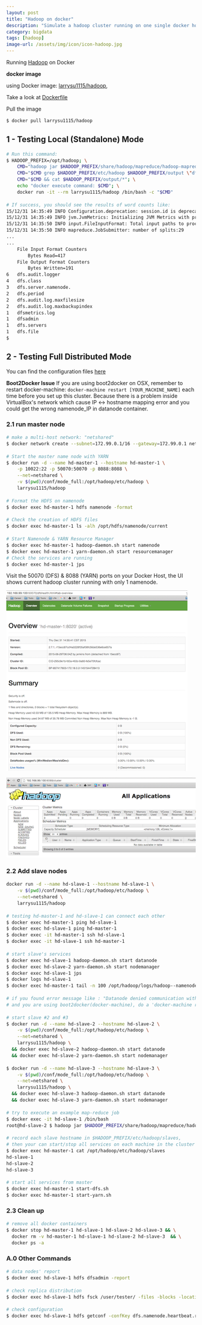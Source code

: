```yaml
---
layout: post
title: "Hadoop on docker"
description: "Simulate a hadoop cluster running on one single docker host."
category: bigdata
tags: [hadoop]
image-url: /assets/img/icon/icon-hadoop.jpg
---
```


Running [Hadoop](http://hadoop.apache.org/) on Docker

__docker image__

using Docker image: [larrysu1115/hadoop](https://hub.docker.com/r/larrysu1115/hadoop/),

Take a look at [Dockerfile](https://github.com/larrysu1115/dockerfile-hadoop/)

Pull the image

```bash
$ docker pull larrysu1115/hadoop
```

## 1 - Testing Local (Standalone) Mode

```bash
# Run this command:
$ HADOOP_PREFIX=/opt/hadoop; \
    CMD="hadoop jar $HADOOP_PREFIX/share/hadoop/mapreduce/hadoop-mapreduce-examples-2.7.1.jar"; \
    CMD="$CMD grep $HADOOP_PREFIX/etc/hadoop $HADOOP_PREFIX/output \"dfs[a-z.]+\""; \
    CMD="$CMD && cat $HADOOP_PREFIX/output/*"; \
    echo "docker execute command: $CMD"; \
    docker run -it --rm larrysu1115/hadoop /bin/bash -c "$CMD"

# If success, you should see the results of word counts like:
15/12/31 14:35:49 INFO Configuration.deprecation: session.id is deprecated. Instead, use dfs.metrics.session-id
15/12/31 14:35:49 INFO jvm.JvmMetrics: Initializing JVM Metrics with processName=JobTracker, sessionId=
15/12/31 14:35:50 INFO input.FileInputFormat: Total input paths to process : 29
15/12/31 14:35:50 INFO mapreduce.JobSubmitter: number of splits:29
...
...
	File Input Format Counters
		Bytes Read=417
	File Output Format Counters
		Bytes Written=191
6	dfs.audit.logger
4	dfs.class
3	dfs.server.namenode.
2	dfs.period
2	dfs.audit.log.maxfilesize
2	dfs.audit.log.maxbackupindex
1	dfsmetrics.log
1	dfsadmin
1	dfs.servers
1	dfs.file
$
```

## 2 - Testing Full Distributed Mode

You can find the configuration files [here](https://github.com/larrysu1115/dockerfile-hadoop/tree/master/conf/mode_full)

__Boot2Docker Issue__ If you are using boot2docker on OSX, remember to restart docker-machine: `docker-machine restart [YOUR_MACHINE_NAME]` each time before you set up this cluster. Because there is a problem inside VirtualBox's network which cause IP <-> hostname mapping error and you could get the wrong namenode_IP in datanode container.

### 2.1 run master node

```bash
# make a multi-host network: "netshared"
$ docker network create --subnet=172.99.0.1/16 --gateway=172.99.0.1 netshared

# Start the master name node with YARN
$ docker run -d --name hd-master-1 --hostname hd-master-1 \
    -p 10022:22 -p 50070:50070 -p 8088:8088 \
    --net=netshared \
    -v $(pwd)/conf/mode_full:/opt/hadoop/etc/hadoop \
    larrysu1115/hadoop

# Format the HDFS on namenode
$ docker exec hd-master-1 hdfs namenode -format

# Check the creation of HDFS files
$ docker exec hd-master-1 ls -alh /opt/hdfs/namenode/current

# Start Namenode & YARN Resource Manager
$ docker exec hd-master-1 hadoop-daemon.sh start namenode
$ docker exec hd-master-1 yarn-daemon.sh start resourcemanager
# Check the services are running
$ docker exec hd-master-1 jps
```

Visit the 50070 (DFS) & 8088 (YARN) ports on your Docker Host,
the UI shows current hadoop cluster running with only 1 namenode.

![alt text][ui-dfs]

![alt text][ui-yarn]

[ui-dfs]:  /assets/img/2015-12/20151231_hdfs_ui.png "DFS UI"
[ui-yarn]: /assets/img/2015-12/20151231_yarn_ui.png "YARN UI"

### 2.2 Add slave nodes

```bash
docker run -d --name hd-slave-1 --hostname hd-slave-1 \
    -v $(pwd)/conf/mode_full:/opt/hadoop/etc/hadoop \
    --net=netshared \
    larrysu1115/hadoop

# testing hd-master-1 and hd-slave-1 can connect each other
$ docker exec hd-master-1 ping hd-slave-1
$ docker exec hd-slave-1 ping hd-master-1
$ docker exec -it hd-master-1 ssh hd-slave-1
$ docker exec -it hd-slave-1 ssh hd-master-1

# start slave's services
$ docker exec hd-slave-1 hadoop-daemon.sh start datanode
$ docker exec hd-slave-2 yarn-daemon.sh start nodemanager
$ docker exec hd-slave-1 jps
$ docker logs hd-slave-1
$ docker exec hd-master-1 tail -n 100 /opt/hadoop/logs/hadoop--namenode-hd-master-1.out

# if you found error message like : "Datanode denied communication with namenode because hostname cannot be resolved (ip=172.99.0.1, hostname=172.99.0.1)..."
# and you are using boot2docker(docker-machine), do a 'docker-machine restart xxx' can solve the hostname-ip mapping problem.

# start slave #2 and #3
$ docker run -d --name hd-slave-2 --hostname hd-slave-2 \
    -v $(pwd)/conf/mode_full:/opt/hadoop/etc/hadoop \
    --net=netshared \
    larrysu1115/hadoop \
  && docker exec hd-slave-2 hadoop-daemon.sh start datanode
  && docker exec hd-slave-2 yarn-daemon.sh start nodemanager

$ docker run -d --name hd-slave-3 --hostname hd-slave-3 \
    -v $(pwd)/conf/mode_full:/opt/hadoop/etc/hadoop \
    --net=netshared \
    larrysu1115/hadoop \
  && docker exec hd-slave-3 hadoop-daemon.sh start datanode
  && docker exec hd-slave-3 yarn-daemon.sh start nodemanager

# try to execute an example map-reduce job
$ docker exec -it hd-slave-1 /bin/bash
root@hd-slave-2 $ hadoop jar $HADOOP_PREFIX/share/hadoop/mapreduce/hadoop-mapreduce-examples-2.7.1.jar randomwriter out

# record each slave hostname in $HADOOP_PREFIX/etc/hadoop/slaves,
# then your can start/stop all services on each machine in the cluster in one command:
$ docker exec hd-master-1 cat /opt/hadoop/etc/hadoop/slaves
hd-slave-1
hd-slave-2
hd-slave-3

# start all services from master
$ docker exec hd-master-1 start-dfs.sh
$ docker exec hd-master-1 start-yarn.sh

```

### 2.3 Clean up

```bash
# remove all docker containers
$ docker stop hd-master-1 hd-slave-1 hd-slave-2 hd-slave-3 && \
  docker rm -v hd-master-1 hd-slave-1 hd-slave-2 hd-slave-3  && \
  docker ps -a
```

### A.0 Other Commands

```bash
# data nodes' report
$ docker exec hd-slave-1 hdfs dfsadmin -report

# check replica distribution
$ docker exec hd-slave-1 hdfs fsck /user/tester/ -files -blocks -locations

# check configuration
$ docker exec hd-slave-1 hdfs getconf -confKey dfs.namenode.heartbeat.recheck-interval

```
